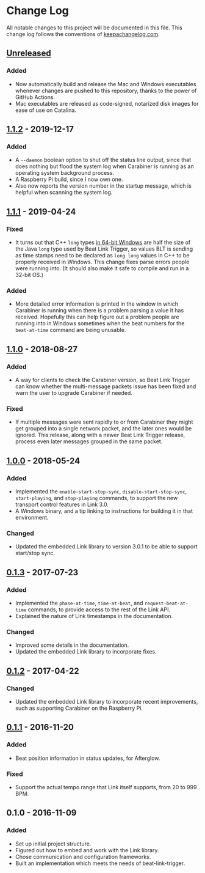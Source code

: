 # Change Log

All notable changes to this project will be documented in this file.
This change log follows the conventions of
[keepachangelog.com](http://keepachangelog.com/).

## [Unreleased][unreleased]

### Added

- Now automatically build and release the Mac and Windows executables
  whenever changes are pushed to this repository, thanks to the power
  of GitHub Actions.
- Mac executables are released as code-signed, notarized disk images
  for ease of use on Catalina.

## [1.1.2] - 2019-12-17

### Added

- A `--daemon` boolean option to shut off the status line output,
  since that does nothing but flood the system log when Carabiner is
  running as an operating system background process.
- A Raspberry Pi build, since I now own one.
- Also now reports the version number in the startup message, which is
  helpful when scanning the system log.

## [1.1.1] - 2019-04-24

### Fixed

- It turns out that C++ `long` types [in 64-bit
  Windows](https://en.wikipedia.org/wiki/64-bit_computing#64-bit_data_models)
  are half the size of the Java `long` type used by Beat Link Trigger,
  so values BLT is sending as time stamps need to be declared as `long
  long` values in C++ to be properly received in Windows. This change
  fixes parse errors people were running into. (It should also make it
  safe to compile and run in a 32-bit OS.)

### Added

- More detailed error information is printed in the window in which
  Carabiner is running when there is a problem parsing a value it has
  received. Hopefully this can help figure out a problem people are
  running into in Windows sometimes when the beat numbers for the
  `beat-at-time` command are being unusable.

## [1.1.0] - 2018-08-27

### Added

- A way for clients to check the Carabiner version, so Beat Link
  Trigger can know whether the multi-message packets issue has been
  fixed and warn the user to upgrade Carabiner if needed.

### Fixed

- If multiple messages were sent rapidly to or from Carabiner they
  might get grouped into a single network packet, and the later ones
  would be ignored. This release, along with a newer Beat Link Trigger
  release, process even later messages grouped in the same packet.


## [1.0.0] - 2018-05-24

### Added

- Implemented the `enable-start-stop-sync`, `disable-start-stop-sync`,
  `start-playing`, and `stop-playing` commands, to support the new
  transport control features in Link 3.0.
- A Windows binary, and a tip linking to instructions for building it
  in that environment.

### Changed

- Updated the embedded Link library to version 3.0.1 to be able to
  support start/stop sync.


## [0.1.3] - 2017-07-23

### Added

- Implemented the `phase-at-time`, `time-at-beat`, and `request-beat-at-time`
  commands, to provide access to the rest of the Link API.
- Explained the nature of Link timestamps in the documentation.

### Changed

- Improved some details in the documentation.
- Updated the embedded Link library to incorporate fixes.


## [0.1.2] - 2017-04-22

### Changed

- Updated the embedded Link library to incorporate recent
  improvements, such as supporting Carabiner on the Raspberry Pi.


## [0.1.1] - 2016-11-20

### Added

- Beat position information in status updates, for Afterglow.

### Fixed

- Support the actual tempo range that Link itself supports, from 20 to
  999 BPM.


## 0.1.0 - 2016-11-09

### Added

- Set up initial project structure.
- Figured out how to embed and work with the Link library.
- Chose communication and configuration frameworks.
- Built an implementation which meets the needs of beat-link-trigger.

[unreleased]: https://github.com/brunchboy/carabiner/compare/v1.1.2...HEAD
[1.1.2]: https://github.com/brunchboy/carabiner/compare/v1.1.1...v1.1.2
[1.1.1]: https://github.com/brunchboy/carabiner/compare/v1.1.0...v1.1.1
[1.1.0]: https://github.com/brunchboy/carabiner/compare/v1.0.0...v1.1.0
[1.0.0]: https://github.com/brunchboy/carabiner/compare/v0.1.3...v1.0.0
[0.1.3]: https://github.com/brunchboy/carabiner/compare/v0.1.2...v0.1.3
[0.1.2]: https://github.com/brunchboy/carabiner/compare/v0.1.1...v0.1.2
[0.1.1]: https://github.com/brunchboy/carabiner/compare/v0.1.0...v0.1.1
